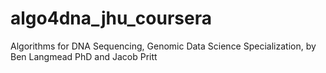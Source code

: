# algo4dna_jhu_coursera
Algorithms for DNA Sequencing, Genomic Data Science Specialization, by Ben Langmead PhD and Jacob Pritt
